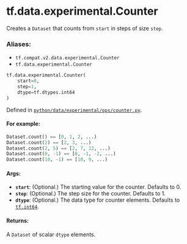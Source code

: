 <div itemscope itemtype="http://developers.google.com/ReferenceObject">
<meta itemprop="name" content="tf.data.experimental.Counter" />
<meta itemprop="path" content="Stable" />
</div>

# tf.data.experimental.Counter

Creates a `Dataset` that counts from `start` in steps of size `step`.

### Aliases:

* `tf.compat.v2.data.experimental.Counter`
* `tf.data.experimental.Counter`

``` python
tf.data.experimental.Counter(
    start=0,
    step=1,
    dtype=tf.dtypes.int64
)
```



Defined in [`python/data/experimental/ops/counter.py`](/code/stable/tensorflow/python/data/experimental/ops/counter.py).

<!-- Placeholder for "Used in" -->


#### For example:



```python
Dataset.count() == [0, 1, 2, ...)
Dataset.count(2) == [2, 3, ...)
Dataset.count(2, 5) == [2, 7, 12, ...)
Dataset.count(0, -1) == [0, -1, -2, ...)
Dataset.count(10, -1) == [10, 9, ...)
```

#### Args:


* <b>`start`</b>: (Optional.) The starting value for the counter. Defaults to 0.
* <b>`step`</b>: (Optional.) The step size for the counter. Defaults to 1.
* <b>`dtype`</b>: (Optional.) The data type for counter elements. Defaults to
  <a href="../../../tf.md#int64"><code>tf.int64</code></a>.


#### Returns:

A `Dataset` of scalar `dtype` elements.

